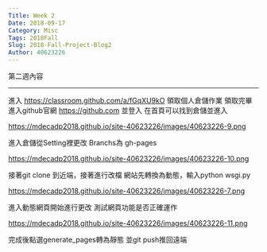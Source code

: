 ```yaml
---
Title: Week 2
Date: 2018-09-17
Category: Misc
Tags: 2018Fall
Slug: 2018-Fall-Project-Blog2
Author: 40623226
---
```


第二週內容

<!-- PELICAN_END_SUMMARY -->

---
進入 https://classroom.github.com/a/fGqXU9kO 領取個人倉儲作業
領取完畢進入github官網 https://github.com 並登入
在首頁可以找到倉儲並進入

https://mdecadp2018.github.io/site-40623226/images/40623226-9.png

進入倉儲從Setting裡更改 Branchs為 gh-pages

https://mdecadp2018.github.io/site-40623226/images/40623226-10.png

接著git clone 到近端，接著進行改檔
網站先轉換為動態，輸入python wsgi.py

https://mdecadp2018.github.io/site-40623226/images/40623226-7.png

進入動態網頁開始進行更改
測試網頁功能是否正確運作

https://mdecadp2018.github.io/site-40623226/images/40623226-11.png

完成後點選generate_pages轉為靜態
並git push推回遠端


